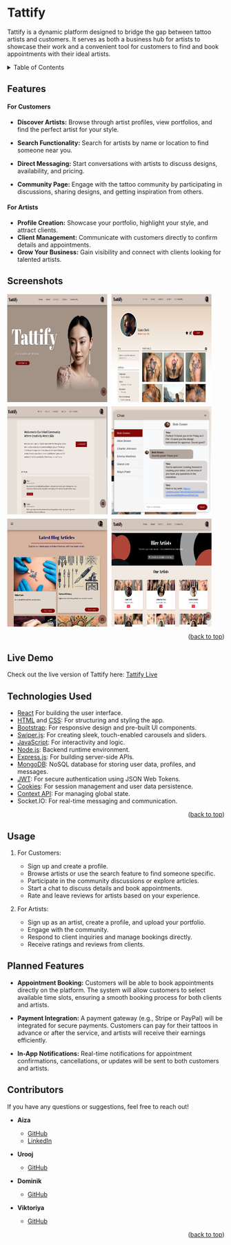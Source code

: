 
# Tattify

<a id="tattify-top"></a>

Tattify is a dynamic platform designed to bridge the gap between tattoo artists and customers. It serves as both a business hub for artists to showcase their work and a convenient tool for customers to find and book appointments with their ideal artists.

<details>
  <summary>Table of Contents</summary>
  <ol>
    <li><a href="#about-the-project">Features</a></li>
    <li><a href="#screenshot">Screenshot</a></li>
    <li><a href="#live">Live Demo</a></li>
    <li><a href="#technology">Technologies Used</a></li> 
    <li><a href="#usage">Usage</a></li>
    <li><a href="#planned-features">Planned Features</a></li>
    <li><a href="#contributors">Contributors</a></li>
  </ol>
</details>

## Features

<a id="about-the-project"></a>

#### For Customers

- **Discover Artists:** Browse through artist profiles, view portfolios, and find the perfect artist for your style.

- **Search Functionality:** Search for artists by name or location to find someone near you.
- **Direct Messaging:** Start conversations with artists to discuss designs, availability, and pricing.
- **Community Page:** Engage with the tattoo community by participating in
  discussions, sharing designs, and getting inspiration from others.

#### For Artists

- **Profile Creation:** Showcase your portfolio, highlight your style, and attract clients.
- **Client Management:** Communicate with customers directly to confirm details and appointments.
- **Grow Your Business:** Gain visibility and connect with clients looking for talented artists.

<a id="screenshot"></a>

## Screenshots

<div style="display: flex; flex-wrap: wrap; gap: 10px;">
  <img src="./screenshots/homepage.png" alt="E-commerce Screenshot 1" style="width: 46%; height: 250px">
  <img src="./screenshots/profile.png" alt="E-commerce Screenshot 2" style="width: 46%;height: 250px">

   <img src="./screenshots/community.png" alt="E-commerce Screenshot 1" style="width: 46%;height: 250px">
  <img src="./screenshots/chat.png" alt="E-commerce Screenshot 2" style="width: 46%;height: 250px">
    <img src="./screenshots/article.png" alt="E-commerce Screenshot 1" style="width: 46%;height: 250px">
  <img src="./screenshots/artists.png" alt="E-commerce Screenshot 2" style="width: 46%;height: 250px">
</div>
<p align="right">(<a href="#tattify-top">back to top</a>)</p>

<a id="live"></a>

## Live Demo

Check out the live version of Tattify here: [Tattify Live](https://tattify-1.onrender.com/)

<a id="technology"></a>

## Technologies Used

- [React](https://reactjs.org/) For building the user interface.
- [HTML](https://developer.mozilla.org/en-US/docs/Web/HTML) and [CSS](https://developer.mozilla.org/en-US/docs/Web/CSS): For structuring and styling the app.
- [Bootstrap](https://getbootstrap.com/): For responsive design and pre-built UI components.
- [Swiper.js](https://swiperjs.com/): For creating sleek, touch-enabled carousels and sliders.
- [JavaScript](https://developer.mozilla.org/en-US/docs/Web/JavaScript): For interactivity and logic.
- [Node.js](https://nodejs.org/): Backend runtime environment.
- [Express.js](https://expressjs.com/): For building server-side APIs.
- [MongoDB](https://www.mongodb.com/): NoSQL database for storing user data, profiles, and messages.
- [JWT](https://jwt.io/): For secure authentication using JSON Web Tokens.
- [Cookies](https://developer.mozilla.org/en-US/docs/Web/HTTP/Cookies): For session management and user data persistence.
- [Context API](): For managing global state.
- Socket.IO: For real-time messaging and communication.

<p align="right">(<a href="#tattify-top">back to top</a>)</p>

<a id="usage"></a>

## Usage

1. For Customers:

   - Sign up and create a profile.
   - Browse artists or use the search feature to find someone specific.
   - Participate in the community discussions or explore articles.
   - Start a chat to discuss details and book appointments.
   - Rate and leave reviews for artists based on your experience.

2. For Artists:

   - Sign up as an artist, create a profile, and upload your portfolio.
   - Engage with the community.
   - Respond to client inquiries and manage bookings directly.
   - Receive ratings and reviews from clients.

<a id="planned-features"></a>

## Planned Features

- **Appointment Booking:**
  Customers will be able to book appointments directly on the platform. The system will allow customers to select available time slots, ensuring a smooth booking process for both clients and artists.

- **Payment Integration:**
  A payment gateway (e.g., Stripe or PayPal) will be integrated for secure payments. Customers can pay for their tattoos in advance or after the service, and artists will receive their earnings efficiently.

- **In-App Notifications:**
  Real-time notifications for appointment confirmations, cancellations, or updates will be sent to both customers and artists.

<a id="contributors"></a>

## Contributors

If you have any questions or suggestions, feel free to reach out!

- **Aiza**

  - [GitHub](https://github.com/AizStein)
  - [LinkedIn](https://www.linkedin.com/in/aiza-s-400319313)

- **Urooj**

  - [GitHub](https://github.com/UroojSharif)

- **Dominik**

  - [GitHub](https://github.com/Domszilu)

- **Viktoriya**
  - [GitHub](https://github.com/Viktoriya2024)

<p align="right">(<a href="#tattify-top">back to top</a>)</p>

